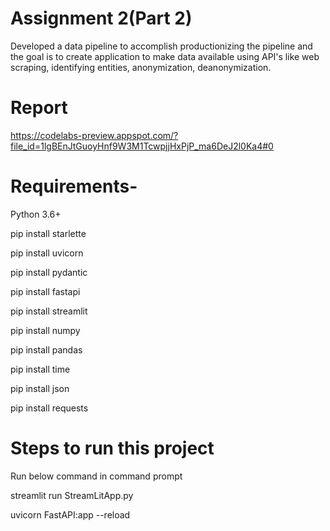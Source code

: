 
# Assignment 2(Part 2)
Developed a data pipeline to accomplish  productionizing the pipeline and the goal is to create application to make data available using API's like web scraping, identifying entities, anonymization, deanonymization.
# Report
https://codelabs-preview.appspot.com/?file_id=1lgBEnJtGuoyHnf9W3M1TcwpjjHxPjP_ma6DeJ2l0Ka4#0

# Requirements-
Python 3.6+

pip install starlette

pip install uvicorn

pip install pydantic

pip install fastapi

pip install streamlit

pip install numpy

pip install pandas

pip install time

pip install json

pip install requests


# Steps to run this project
Run below command in command prompt

streamlit run StreamLitApp.py

uvicorn FastAPI:app --reload
